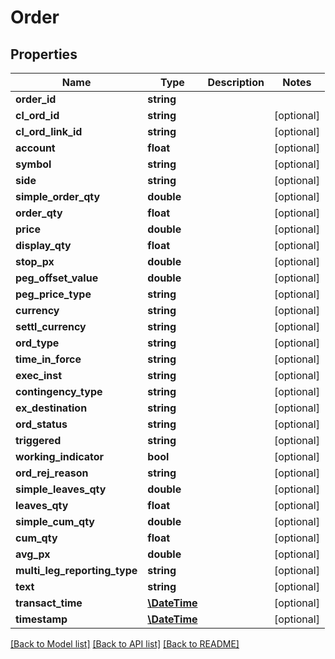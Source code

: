 # Order

## Properties
Name | Type | Description | Notes
------------ | ------------- | ------------- | -------------
**order_id** | **string** |  | 
**cl_ord_id** | **string** |  | [optional] 
**cl_ord_link_id** | **string** |  | [optional] 
**account** | **float** |  | [optional] 
**symbol** | **string** |  | [optional] 
**side** | **string** |  | [optional] 
**simple_order_qty** | **double** |  | [optional] 
**order_qty** | **float** |  | [optional] 
**price** | **double** |  | [optional] 
**display_qty** | **float** |  | [optional] 
**stop_px** | **double** |  | [optional] 
**peg_offset_value** | **double** |  | [optional] 
**peg_price_type** | **string** |  | [optional] 
**currency** | **string** |  | [optional] 
**settl_currency** | **string** |  | [optional] 
**ord_type** | **string** |  | [optional] 
**time_in_force** | **string** |  | [optional] 
**exec_inst** | **string** |  | [optional] 
**contingency_type** | **string** |  | [optional] 
**ex_destination** | **string** |  | [optional] 
**ord_status** | **string** |  | [optional] 
**triggered** | **string** |  | [optional] 
**working_indicator** | **bool** |  | [optional] 
**ord_rej_reason** | **string** |  | [optional] 
**simple_leaves_qty** | **double** |  | [optional] 
**leaves_qty** | **float** |  | [optional] 
**simple_cum_qty** | **double** |  | [optional] 
**cum_qty** | **float** |  | [optional] 
**avg_px** | **double** |  | [optional] 
**multi_leg_reporting_type** | **string** |  | [optional] 
**text** | **string** |  | [optional] 
**transact_time** | [**\DateTime**](Date.md) |  | [optional] 
**timestamp** | [**\DateTime**](Date.md) |  | [optional] 

[[Back to Model list]](../README.md#documentation-for-models) [[Back to API list]](../README.md#documentation-for-api-endpoints) [[Back to README]](../README.md)


